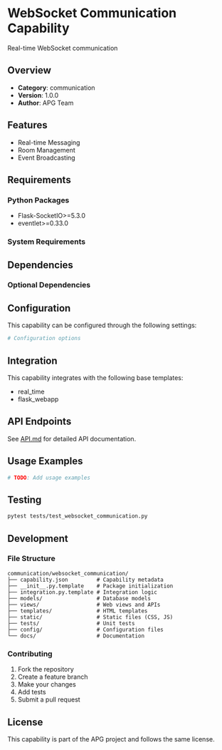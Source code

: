 # WebSocket Communication Capability

Real-time WebSocket communication

## Overview

- **Category**: communication
- **Version**: 1.0.0
- **Author**: APG Team

## Features

- Real-time Messaging
- Room Management
- Event Broadcasting

## Requirements

### Python Packages

- Flask-SocketIO>=5.3.0
- eventlet>=0.33.0

### System Requirements



## Dependencies



### Optional Dependencies



## Configuration

This capability can be configured through the following settings:

```python
# Configuration options

```

## Integration

This capability integrates with the following base templates:

- real_time
- flask_webapp

## API Endpoints

See [API.md](API.md) for detailed API documentation.

## Usage Examples

```python
# TODO: Add usage examples
```

## Testing

```bash
pytest tests/test_websocket_communication.py
```

## Development

### File Structure

```
communication/websocket_communication/
├── capability.json         # Capability metadata
├── __init__.py.template    # Package initialization
├── integration.py.template # Integration logic
├── models/                 # Database models
├── views/                  # Web views and APIs
├── templates/              # HTML templates
├── static/                 # Static files (CSS, JS)
├── tests/                  # Unit tests
├── config/                 # Configuration files
└── docs/                   # Documentation
```

### Contributing

1. Fork the repository
2. Create a feature branch
3. Make your changes
4. Add tests
5. Submit a pull request

## License

This capability is part of the APG project and follows the same license.
